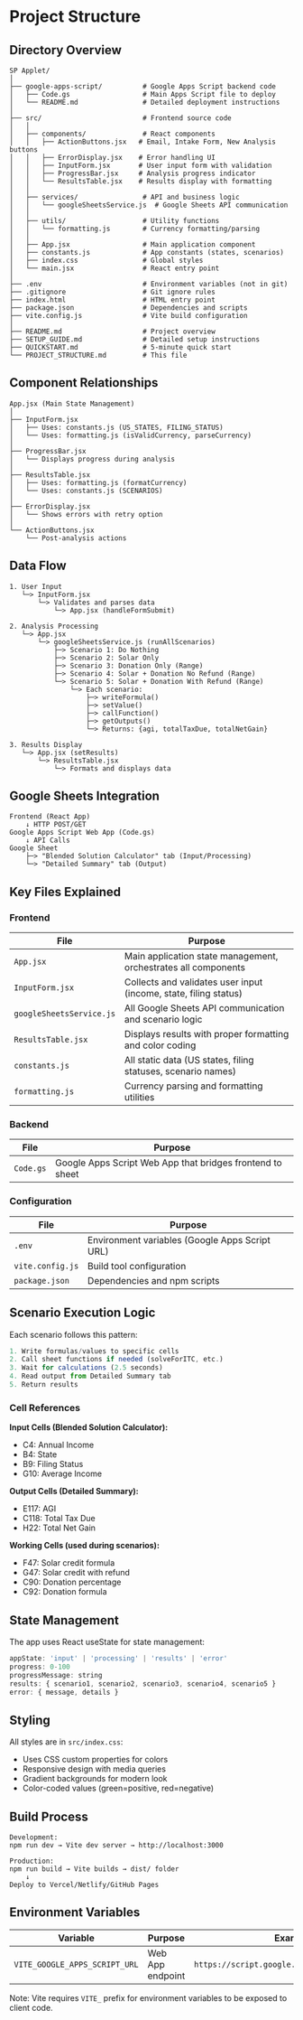 # Project Structure

## Directory Overview

```
SP Applet/
│
├── google-apps-script/          # Google Apps Script backend code
│   ├── Code.gs                  # Main Apps Script file to deploy
│   └── README.md                # Detailed deployment instructions
│
├── src/                         # Frontend source code
│   │
│   ├── components/              # React components
│   │   ├── ActionButtons.jsx   # Email, Intake Form, New Analysis buttons
│   │   ├── ErrorDisplay.jsx    # Error handling UI
│   │   ├── InputForm.jsx       # User input form with validation
│   │   ├── ProgressBar.jsx     # Analysis progress indicator
│   │   └── ResultsTable.jsx    # Results display with formatting
│   │
│   ├── services/                # API and business logic
│   │   └── googleSheetsService.js  # Google Sheets API communication
│   │
│   ├── utils/                   # Utility functions
│   │   └── formatting.js        # Currency formatting/parsing
│   │
│   ├── App.jsx                  # Main application component
│   ├── constants.js             # App constants (states, scenarios)
│   ├── index.css                # Global styles
│   └── main.jsx                 # React entry point
│
├── .env                         # Environment variables (not in git)
├── .gitignore                   # Git ignore rules
├── index.html                   # HTML entry point
├── package.json                 # Dependencies and scripts
├── vite.config.js               # Vite build configuration
│
├── README.md                    # Project overview
├── SETUP_GUIDE.md               # Detailed setup instructions
├── QUICKSTART.md                # 5-minute quick start
└── PROJECT_STRUCTURE.md         # This file
```

## Component Relationships

```
App.jsx (Main State Management)
│
├── InputForm.jsx
│   ├── Uses: constants.js (US_STATES, FILING_STATUS)
│   └── Uses: formatting.js (isValidCurrency, parseCurrency)
│
├── ProgressBar.jsx
│   └── Displays progress during analysis
│
├── ResultsTable.jsx
│   ├── Uses: formatting.js (formatCurrency)
│   └── Uses: constants.js (SCENARIOS)
│
├── ErrorDisplay.jsx
│   └── Shows errors with retry option
│
└── ActionButtons.jsx
    └── Post-analysis actions
```

## Data Flow

```
1. User Input
   └─> InputForm.jsx
       └─> Validates and parses data
           └─> App.jsx (handleFormSubmit)

2. Analysis Processing
   └─> App.jsx
       └─> googleSheetsService.js (runAllScenarios)
           ├─> Scenario 1: Do Nothing
           ├─> Scenario 2: Solar Only
           ├─> Scenario 3: Donation Only (Range)
           ├─> Scenario 4: Solar + Donation No Refund (Range)
           └─> Scenario 5: Solar + Donation With Refund (Range)
               └─> Each scenario:
                   ├─> writeFormula()
                   ├─> setValue()
                   ├─> callFunction()
                   ├─> getOutputs()
                   └─> Returns: {agi, totalTaxDue, totalNetGain}

3. Results Display
   └─> App.jsx (setResults)
       └─> ResultsTable.jsx
           └─> Formats and displays data
```

## Google Sheets Integration

```
Frontend (React App)
    ↓ HTTP POST/GET
Google Apps Script Web App (Code.gs)
    ↓ API Calls
Google Sheet
    ├─> "Blended Solution Calculator" tab (Input/Processing)
    └─> "Detailed Summary" tab (Output)
```

## Key Files Explained

### Frontend

| File | Purpose |
|------|---------|
| `App.jsx` | Main application state management, orchestrates all components |
| `InputForm.jsx` | Collects and validates user input (income, state, filing status) |
| `googleSheetsService.js` | All Google Sheets API communication and scenario logic |
| `ResultsTable.jsx` | Displays results with proper formatting and color coding |
| `constants.js` | All static data (US states, filing statuses, scenario names) |
| `formatting.js` | Currency parsing and formatting utilities |

### Backend

| File | Purpose |
|------|---------|
| `Code.gs` | Google Apps Script Web App that bridges frontend to sheet |

### Configuration

| File | Purpose |
|------|---------|
| `.env` | Environment variables (Google Apps Script URL) |
| `vite.config.js` | Build tool configuration |
| `package.json` | Dependencies and npm scripts |

## Scenario Execution Logic

Each scenario follows this pattern:

```javascript
1. Write formulas/values to specific cells
2. Call sheet functions if needed (solveForITC, etc.)
3. Wait for calculations (2.5 seconds)
4. Read output from Detailed Summary tab
5. Return results
```

### Cell References

**Input Cells (Blended Solution Calculator):**
- C4: Annual Income
- B4: State
- B9: Filing Status
- G10: Average Income

**Output Cells (Detailed Summary):**
- E117: AGI
- C118: Total Tax Due
- H22: Total Net Gain

**Working Cells (used during scenarios):**
- F47: Solar credit formula
- G47: Solar credit with refund
- C90: Donation percentage
- C92: Donation formula

## State Management

The app uses React useState for state management:

```javascript
appState: 'input' | 'processing' | 'results' | 'error'
progress: 0-100
progressMessage: string
results: { scenario1, scenario2, scenario3, scenario4, scenario5 }
error: { message, details }
```

## Styling

All styles are in `src/index.css`:
- Uses CSS custom properties for colors
- Responsive design with media queries
- Gradient backgrounds for modern look
- Color-coded values (green=positive, red=negative)

## Build Process

```
Development:
npm run dev → Vite dev server → http://localhost:3000

Production:
npm run build → Vite builds → dist/ folder
    ↓
Deploy to Vercel/Netlify/GitHub Pages
```

## Environment Variables

| Variable | Purpose | Example |
|----------|---------|---------|
| `VITE_GOOGLE_APPS_SCRIPT_URL` | Web App endpoint | `https://script.google.com/macros/s/.../exec` |

Note: Vite requires `VITE_` prefix for environment variables to be exposed to client code.

